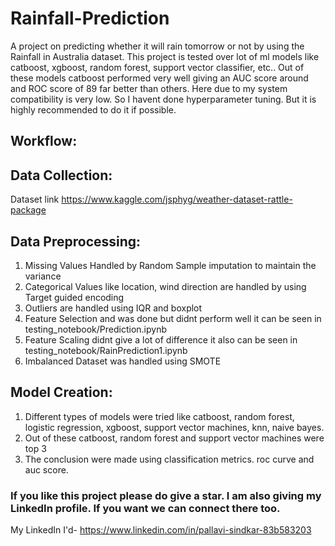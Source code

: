 # Rainfall-Prediction

A project on predicting whether it will rain tomorrow or not by using the Rainfall in Australia dataset. This project is tested over lot of ml models like catboost, xgboost, random forest, support vector classifier, etc.. Out of these models catboost performed very well giving an AUC score around and ROC score of 89 far better than others. Here due to my system compatibility is very low. So I havent done hyperparameter tuning. But it is highly recommended to do it if possible.

## Workflow:

## Data Collection:
Dataset link
 https://www.kaggle.com/jsphyg/weather-dataset-rattle-package 
 
## Data Preprocessing:
1) Missing Values Handled by Random Sample imputation to maintain the variance
2) Categorical Values like location, wind direction are handled by using Target guided encoding
3) Outliers are handled using IQR and boxplot
4) Feature Selection and was done but didnt perform well it can be seen in testing_notebook/Prediction.ipynb
5) Feature Scaling didnt give a lot of difference it also can be seen in testing_notebook/RainPrediction1.ipynb
6) Imbalanced Dataset was handled using SMOTE

## Model Creation:
1) Different types of models were tried like catboost, random forest, logistic regression, xgboost, support vector machines, knn, naive bayes.
2) Out of these catboost, random forest and support vector machines were top 3
3) The conclusion were made using classification metrics. roc curve and auc score.


### If you like this project please do give a star. I am also giving my LinkedIn profile. If you want we can connect there too.
My LinkedIn I'd- 
https://www.linkedin.com/in/pallavi-sindkar-83b583203
